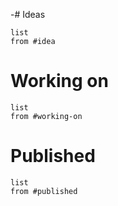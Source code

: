 -# Ideas
```dataview  
list
from #idea
```
# Working on
```dataview  
list
from #working-on 
```

# Published
```dataview  
list
from #published 
```
